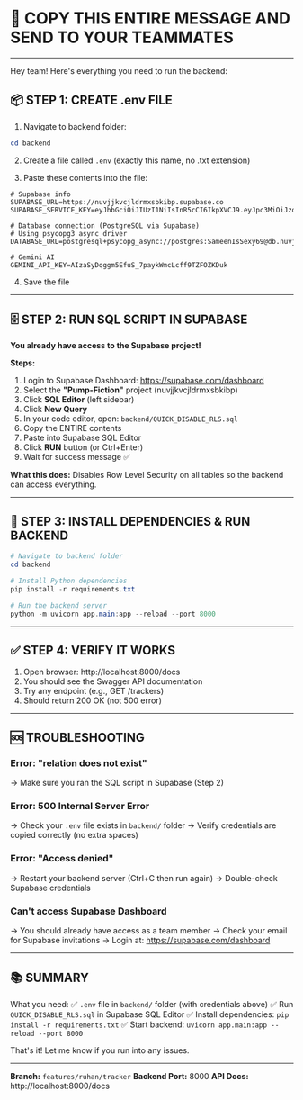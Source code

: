# 📨 COPY THIS ENTIRE MESSAGE AND SEND TO YOUR TEAMMATES

---

Hey team! Here's everything you need to run the backend:

## 📦 STEP 1: CREATE .env FILE

1. Navigate to backend folder:
```powershell
cd backend
```

2. Create a file called `.env` (exactly this name, no .txt extension)

3. Paste these contents into the file:

```env
# Supabase info
SUPABASE_URL=https://nuvjjkvcjldrmxsbkibp.supabase.co
SUPABASE_SERVICE_KEY=eyJhbGciOiJIUzI1NiIsInR5cCI6IkpXVCJ9.eyJpc3MiOiJzdXBhYmFzZSIsInJlZiI6Im51dmpqa3Zjamxkcm14c2JraWJwIiwicm9sZSI6InNlcnZpY2Vfcm9sZSIsImlhdCI6MTc2MDIxNjExNCwiZXhwIjoyMDc1NzkyMTE0fQ.WLg9efBhxtJx8wTv9Ytr9ovg3MfN3xdwz3H5aVZ55ww

# Database connection (PostgreSQL via Supabase)
# Using psycopg3 async driver
DATABASE_URL=postgresql+psycopg_async://postgres:SameenIsSexy69@db.nuvjjkvcjldrmxsbkibp.supabase.co:5432/postgres

# Gemini AI
GEMINI_API_KEY=AIzaSyDqggm5EfuS_7paykWmcLcff9TZFOZKDuk
```

4. Save the file

---

## 🗄️ STEP 2: RUN SQL SCRIPT IN SUPABASE

**You already have access to the Supabase project!**

**Steps:**
1. Login to Supabase Dashboard: https://supabase.com/dashboard
2. Select the **"Pump-Fiction"** project (nuvjjkvcjldrmxsbkibp)
3. Click **SQL Editor** (left sidebar)
4. Click **New Query**
5. In your code editor, open: `backend/QUICK_DISABLE_RLS.sql`
6. Copy the ENTIRE contents
7. Paste into Supabase SQL Editor
8. Click **RUN** button (or Ctrl+Enter)
9. Wait for success message ✅

**What this does:** Disables Row Level Security on all tables so the backend can access everything.

---

## 🚀 STEP 3: INSTALL DEPENDENCIES & RUN BACKEND

```powershell
# Navigate to backend folder
cd backend

# Install Python dependencies
pip install -r requirements.txt

# Run the backend server
python -m uvicorn app.main:app --reload --port 8000
```

---

## ✅ STEP 4: VERIFY IT WORKS

1. Open browser: http://localhost:8000/docs
2. You should see the Swagger API documentation
3. Try any endpoint (e.g., GET /trackers)
4. Should return 200 OK (not 500 error)

---

## 🆘 TROUBLESHOOTING

### Error: "relation does not exist"
→ Make sure you ran the SQL script in Supabase (Step 2)

### Error: 500 Internal Server Error
→ Check your `.env` file exists in `backend/` folder
→ Verify credentials are copied correctly (no extra spaces)

### Error: "Access denied"
→ Restart your backend server (Ctrl+C then run again)
→ Double-check Supabase credentials

### Can't access Supabase Dashboard
→ You should already have access as a team member
→ Check your email for Supabase invitations
→ Login at: https://supabase.com/dashboard

---

## 📚 SUMMARY

What you need:
✅ `.env` file in `backend/` folder (with credentials above)
✅ Run `QUICK_DISABLE_RLS.sql` in Supabase SQL Editor
✅ Install dependencies: `pip install -r requirements.txt`
✅ Start backend: `uvicorn app.main:app --reload --port 8000`

That's it! Let me know if you run into any issues.

---

**Branch:** `features/ruhan/tracker`
**Backend Port:** 8000
**API Docs:** http://localhost:8000/docs
